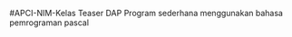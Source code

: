   #APCI-NIM-Kelas
            Teaser DAP
            Program sederhana menggunakan bahasa pemrograman pascal
